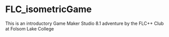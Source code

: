 FLC_isometricGame
=================

This is an introductory Game Maker Studio 8.1 adventure by the FLC++ Club at Folsom Lake College
